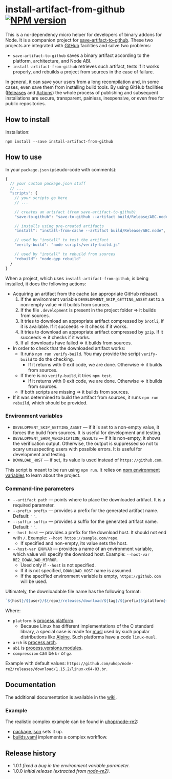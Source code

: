 # install-artifact-from-github [![NPM version][npm-img]][npm-url]

[npm-img]: https://img.shields.io/npm/v/install-artifact-from-github.svg
[npm-url]: https://npmjs.org/package/install-artifact-from-github

This is a no-dependency micro helper for developers of binary addons for Node.
It is a companion project for [save-artifact-to-github](https://www.npmjs.com/package/save-artifact-to-github).
These two projects are integrated with [GitHub](https://github.com/) facilities and solve two problems:

* `save-artifact-to-github` saves a binary artifact according to the platform, architecture, and Node ABI.
* `install-artifact-from-github` retrieves such artifact, tests if it works properly, and rebuilds a project from sources in the case of failure.

In general, it can save your users from a long recompilation and, in some cases, even save them from installing build tools.
By using GitHub facilities ([Releases](https://docs.github.com/en/github/administering-a-repository/about-releases)
and [Actions](https://github.com/features/actions)) the whole process of publishing and subsequent installations are secure,
transparent, painless, inexpensive, or even free for public repositories.

## How to install

Installation:

```
npm install --save install-artifact-from-github
```

## How to use

In your `package.json` (pseudo-code with comments):

```js
{
  // your custom package.json stuff
  // ...
  "scripts": {
    // your scripts go here
    // ...

    // creates an artifact (from save-artifact-to-github)
    "save-to-github": "save-to-github --artifact build/Release/ABC.node",

    // installs using pre-created artifacts
    "install": "install-from-cache --artifact build/Release/ABC.node",

    // used by "install" to test the artifact
    "verify-build": "node scripts/verify-build.js"

    // used by "install" to rebuild from sources
    "rebuild": "node-gyp rebuild"
  }
}
```

When a project, which uses `install-artifact-from-github`, is being installed, it does the following actions:

* Acquiring an artifact from the cache (an appropriate GitHub release).
  1. If the environment variable `DEVELOPMENT_SKIP_GETTING_ASSET` set to a non-empty value &rArr; it builds from sources.
  2. If the file `.development` is present in the project folder &rArr; it builds from sources.
  3. It tries to download an appropriate artifact compressed by `brotli`, if it is available. If it succeeds &rArr; it checks if it works.
  4. It tries to download an appropriate artifact compressed by `gzip`. If it succeeds &rArr; it checks if it works.
  5. If all downloads have failed &rArr; it builds from sources.
* In order to check that the downloaded artifact works:
  * It runs `npm run verify-build`. You may provide the script `verify-build` to do the checking.
    * If it returns with 0 exit code, we are done. Otherwise &rArr; it builds from sources.
  * If there is no `verify-build`, it tries `npm test`.
    * If it returns with 0 exit code, we are done. Otherwise &rArr; it builds from sources.
  * If both scripts are missing &rArr; it builds from sources.
* If it was determined to build the artifact from sources, it runs `npm run rebuild`, which should be provided.

### Environment variables

* `DEVELOPMENT_SKIP_GETTING_ASSET` &mdash; if it is set to a non-empty value, it forces the build from sources.
  It is useful for development and testing.
* `DEVELOPMENT_SHOW_VERIFICATION_RESULTS` &mdash; if it is non-empty, it shows the verification output.
  Otherwise, the output is suppressed so not to scary unsuspecting users with possible errors.
  It is useful for development and testing.
* `DOWNLOAD_HOST` &mdash; if set, its value is used instead of `https://github.com`.

This script is meant to be run using `npm run`. It relies on
[npm environment variables](https://docs.npmjs.com/misc/config#environment-variables) to learn about the project.

### Command-line parameters

* `--artifact path` &mdash; points where to place the downloaded artifact. It is a required parameter.
* `--prefix prefix` &mdash; provides a prefix for the generated artifact name. Default: `''`.
* `--suffix suffix` &mdash; provides a suffix for the generated artifact name. Default: `''`.
* `--host host` &mdash; provides a prefix for the download host. It should not end with `/`.
  Example: `--host https://sample.com/repo`.
  * If specified and non-empty, its value sets the host.
* `--host-var ENVVAR` &mdash; provides a name of an environment variable, which value will specify the download host.
  Example: `--host-var RE2_DOWNLOAD_MIRROR`.
  * Used only if `--host` is not specified.
  * If it is not specified, `DOWNLOAD_HOST` name is assumed.
  * If the specified environment variable is empty, `https://github.com` will be used.

Ultimately, the downloadable file name has the following format:

```js
`${host}/${user}/${repo}/releases/download/${tag}/${prefix}${platform}-${arch}-${abi}${suffix}.${compression}`
```

Where:

* `platform` is [process.platform](https://nodejs.org/api/process.html#process_process_platform).
  * Because Linux has different implementations of the C standard library, a special case is made for
    [musl](https://musl.libc.org/) used by such popular distributions like [Alpine](https://alpinelinux.org/).
    Such platforms have a code `linux-musl`.
* `arch` is [process.arch](https://nodejs.org/api/process.html#process_process_arch).
* `abi` is [process.versions.modules](https://nodejs.org/api/process.html#process_process_versions).
* `compression` can be `br` or `gz`.

Example with default values: `https://github.com/uhop/node-re2/releases/download/1.15.2/linux-x64-83.br`.

## Documentation

The additional documentation is available in the [wiki](https://github.com/uhop/install-artifact-from-github/wiki).

### Example

The realistic complex example can be found in [uhop/node-re2](https://github.com/uhop/node-re2):

* [package.json](https://github.com/uhop/node-re2/blob/master/package.json) sets it up.
* [builds.yaml](https://github.com/uhop/node-re2/blob/master/.github/workflows/build.yml) implements a complex workflow.

## Release history

- 1.0.1 *fixed a bug in the environment variable parameter.*
- 1.0.0 *initial release (extracted from [node-re2](https://github.com/uhop/node-re2)).*
